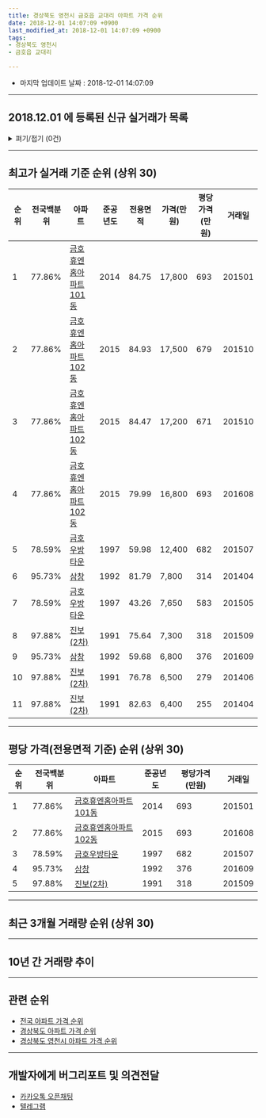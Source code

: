```yaml
---
title: 경상북도 영천시 금호읍 교대리 아파트 가격 순위
date: 2018-12-01 14:07:09 +0900
last_modified_at: 2018-12-01 14:07:09 +0900
tags:
- 경상북도 영천시
- 금호읍 교대리

---
```


* 마지막 업데이트 날짜 : 2018-12-01 14:07:09

---

## 2018.12.01 에 등록된 신규 실거래가 목록

<details>
<summary>펴기/접기 (0건)</summary>
<div markdown="1">

|아파트|전국백분위|준공년도|전용면적|가격(만원)|평당가격(만원)|거래일|
|---|---|---|---|---|---|---|
|없음|||||||


</div>
</details>

---

## 최고가 실거래 기준 순위 (상위 30)


|순위|전국백분위|아파트|준공년도|전용면적|가격(만원)|평당가격(만원)|거래일|
|---|---|---|---|---|---|---|---|
|1|77.86%|[금호휴엔홈아파트101동](https://search.naver.com/search.naver?query=%EA%B2%BD%EC%83%81%EB%B6%81%EB%8F%84+%EC%98%81%EC%B2%9C%EC%8B%9C+%EA%B8%88%ED%98%B8%EC%9D%8D+%EA%B5%90%EB%8C%80%EB%A6%AC+%EA%B8%88%ED%98%B8%ED%9C%B4%EC%97%94%ED%99%88%EC%95%84%ED%8C%8C%ED%8A%B8101%EB%8F%99)|2014|84.75|17,800|693|201501|
|2|77.86%|[금호휴엔홈아파트102동](https://search.naver.com/search.naver?query=%EA%B2%BD%EC%83%81%EB%B6%81%EB%8F%84+%EC%98%81%EC%B2%9C%EC%8B%9C+%EA%B8%88%ED%98%B8%EC%9D%8D+%EA%B5%90%EB%8C%80%EB%A6%AC+%EA%B8%88%ED%98%B8%ED%9C%B4%EC%97%94%ED%99%88%EC%95%84%ED%8C%8C%ED%8A%B8102%EB%8F%99)|2015|84.93|17,500|679|201510|
|3|77.86%|[금호휴엔홈아파트102동](https://search.naver.com/search.naver?query=%EA%B2%BD%EC%83%81%EB%B6%81%EB%8F%84+%EC%98%81%EC%B2%9C%EC%8B%9C+%EA%B8%88%ED%98%B8%EC%9D%8D+%EA%B5%90%EB%8C%80%EB%A6%AC+%EA%B8%88%ED%98%B8%ED%9C%B4%EC%97%94%ED%99%88%EC%95%84%ED%8C%8C%ED%8A%B8102%EB%8F%99)|2015|84.47|17,200|671|201510|
|4|77.86%|[금호휴엔홈아파트102동](https://search.naver.com/search.naver?query=%EA%B2%BD%EC%83%81%EB%B6%81%EB%8F%84+%EC%98%81%EC%B2%9C%EC%8B%9C+%EA%B8%88%ED%98%B8%EC%9D%8D+%EA%B5%90%EB%8C%80%EB%A6%AC+%EA%B8%88%ED%98%B8%ED%9C%B4%EC%97%94%ED%99%88%EC%95%84%ED%8C%8C%ED%8A%B8102%EB%8F%99)|2015|79.99|16,800|693|201608|
|5|78.59%|[금호우방타운](https://search.naver.com/search.naver?query=%EA%B2%BD%EC%83%81%EB%B6%81%EB%8F%84+%EC%98%81%EC%B2%9C%EC%8B%9C+%EA%B8%88%ED%98%B8%EC%9D%8D+%EA%B5%90%EB%8C%80%EB%A6%AC+%EA%B8%88%ED%98%B8%EC%9A%B0%EB%B0%A9%ED%83%80%EC%9A%B4)|1997|59.98|12,400|682|201507|
|6|95.73%|[삼창](https://search.naver.com/search.naver?query=%EA%B2%BD%EC%83%81%EB%B6%81%EB%8F%84+%EC%98%81%EC%B2%9C%EC%8B%9C+%EA%B8%88%ED%98%B8%EC%9D%8D+%EA%B5%90%EB%8C%80%EB%A6%AC+%EC%82%BC%EC%B0%BD)|1992|81.79|7,800|314|201404|
|7|78.59%|[금호우방타운](https://search.naver.com/search.naver?query=%EA%B2%BD%EC%83%81%EB%B6%81%EB%8F%84+%EC%98%81%EC%B2%9C%EC%8B%9C+%EA%B8%88%ED%98%B8%EC%9D%8D+%EA%B5%90%EB%8C%80%EB%A6%AC+%EA%B8%88%ED%98%B8%EC%9A%B0%EB%B0%A9%ED%83%80%EC%9A%B4)|1997|43.26|7,650|583|201505|
|8|97.88%|[진보(2차)](https://search.naver.com/search.naver?query=%EA%B2%BD%EC%83%81%EB%B6%81%EB%8F%84+%EC%98%81%EC%B2%9C%EC%8B%9C+%EA%B8%88%ED%98%B8%EC%9D%8D+%EA%B5%90%EB%8C%80%EB%A6%AC+%EC%A7%84%EB%B3%B4%282%EC%B0%A8%29)|1991|75.64|7,300|318|201509|
|9|95.73%|[삼창](https://search.naver.com/search.naver?query=%EA%B2%BD%EC%83%81%EB%B6%81%EB%8F%84+%EC%98%81%EC%B2%9C%EC%8B%9C+%EA%B8%88%ED%98%B8%EC%9D%8D+%EA%B5%90%EB%8C%80%EB%A6%AC+%EC%82%BC%EC%B0%BD)|1992|59.68|6,800|376|201609|
|10|97.88%|[진보(2차)](https://search.naver.com/search.naver?query=%EA%B2%BD%EC%83%81%EB%B6%81%EB%8F%84+%EC%98%81%EC%B2%9C%EC%8B%9C+%EA%B8%88%ED%98%B8%EC%9D%8D+%EA%B5%90%EB%8C%80%EB%A6%AC+%EC%A7%84%EB%B3%B4%282%EC%B0%A8%29)|1991|76.78|6,500|279|201406|
|11|97.88%|[진보(2차)](https://search.naver.com/search.naver?query=%EA%B2%BD%EC%83%81%EB%B6%81%EB%8F%84+%EC%98%81%EC%B2%9C%EC%8B%9C+%EA%B8%88%ED%98%B8%EC%9D%8D+%EA%B5%90%EB%8C%80%EB%A6%AC+%EC%A7%84%EB%B3%B4%282%EC%B0%A8%29)|1991|82.63|6,400|255|201404|


---

## 평당 가격(전용면적 기준) 순위 (상위 30)


|순위|전국백분위|아파트|준공년도|평당가격(만원)|거래일|
|---|---|---|---|---|---|
|1|77.86%|[금호휴엔홈아파트101동](https://search.naver.com/search.naver?query=%EA%B2%BD%EC%83%81%EB%B6%81%EB%8F%84+%EC%98%81%EC%B2%9C%EC%8B%9C+%EA%B8%88%ED%98%B8%EC%9D%8D+%EA%B5%90%EB%8C%80%EB%A6%AC+%EA%B8%88%ED%98%B8%ED%9C%B4%EC%97%94%ED%99%88%EC%95%84%ED%8C%8C%ED%8A%B8101%EB%8F%99)|2014|693|201501|
|2|77.86%|[금호휴엔홈아파트102동](https://search.naver.com/search.naver?query=%EA%B2%BD%EC%83%81%EB%B6%81%EB%8F%84+%EC%98%81%EC%B2%9C%EC%8B%9C+%EA%B8%88%ED%98%B8%EC%9D%8D+%EA%B5%90%EB%8C%80%EB%A6%AC+%EA%B8%88%ED%98%B8%ED%9C%B4%EC%97%94%ED%99%88%EC%95%84%ED%8C%8C%ED%8A%B8102%EB%8F%99)|2015|693|201608|
|3|78.59%|[금호우방타운](https://search.naver.com/search.naver?query=%EA%B2%BD%EC%83%81%EB%B6%81%EB%8F%84+%EC%98%81%EC%B2%9C%EC%8B%9C+%EA%B8%88%ED%98%B8%EC%9D%8D+%EA%B5%90%EB%8C%80%EB%A6%AC+%EA%B8%88%ED%98%B8%EC%9A%B0%EB%B0%A9%ED%83%80%EC%9A%B4)|1997|682|201507|
|4|95.73%|[삼창](https://search.naver.com/search.naver?query=%EA%B2%BD%EC%83%81%EB%B6%81%EB%8F%84+%EC%98%81%EC%B2%9C%EC%8B%9C+%EA%B8%88%ED%98%B8%EC%9D%8D+%EA%B5%90%EB%8C%80%EB%A6%AC+%EC%82%BC%EC%B0%BD)|1992|376|201609|
|5|97.88%|[진보(2차)](https://search.naver.com/search.naver?query=%EA%B2%BD%EC%83%81%EB%B6%81%EB%8F%84+%EC%98%81%EC%B2%9C%EC%8B%9C+%EA%B8%88%ED%98%B8%EC%9D%8D+%EA%B5%90%EB%8C%80%EB%A6%AC+%EC%A7%84%EB%B3%B4%282%EC%B0%A8%29)|1991|318|201509|


---

## 최근 3개월 거래량 순위 (상위 30)


<div style="width:100%;">
    <canvas id="deal_count_ranking" height="250"></canvas>
</div>


<script>
new Chart(document.getElementById("deal_count_ranking"), {
    type: 'horizontalBar',
    data: {
        labels: ['금호우방타운', '진보(2차)'],
        datasets: [{
            label: '실거래 수',
            data: [3, 1],
            borderColor: "rgba(255, 0, 128, 1)",
            backgroundColor: "rgba(255, 0, 128, 0.5)",
            fill: false,
        }]
    },
    options: {
        responsive: true,
        title: {
            display: true,
            text: '최근 3개월 거래량 순위'
        },
        tooltips: {
            mode: 'index',
            intersect: false,
            callbacks: {
                title: function(tooltipItems, data) {
                    return "실거래 수:";
                },
                label: function(tooltipItem, data) {
                    return data.labels[tooltipItem.index] + ": " + tooltipItem.xLabel;
                }
            }
        },
        hover: {
            mode: 'nearest',
            intersect: true
        },
        scales: {
            xAxes: [{
                display: true,
                scaleLabel: {
                    display: true,
                    labelString: '실거래 수'
                },
                ticks: {
                    suggestedMin: 0,
                }
            }],
            yAxes: [{
                display: true,
                ticks: {
                    autoSkip: false,
                    callback: function(value, index, values) {
                        if (value.length > 15)
                            return value.substr(0, 13) + "...";
                        else
                            return value;
                    }
                },
                scaleLabel: {
                    display: false,
                }
            }]
        }
    }
});

</script>


---

## 10년 간 거래량 추이


<div style="width:100%;">
    <canvas id="deal_progress" height="250"></canvas>
</div>

<script>
new Chart(document.getElementById("deal_progress"), {
    type: 'line',
    data: {
        labels: ['200812','200901','200902','200903','200904','200905','200906','200907','200908','200909','200910','200911','200912','201001','201002','201003','201004','201005','201006','201007','201008','201009','201010','201011','201012','201101','201102','201103','201104','201105','201106','201107','201108','201109','201110','201111','201112','201201','201202','201203','201204','201205','201206','201207','201208','201209','201210','201211','201212','201301','201302','201303','201304','201305','201306','201307','201308','201309','201310','201311','201312','201401','201402','201403','201404','201405','201406','201407','201408','201409','201410','201411','201412','201501','201502','201503','201504','201505','201506','201507','201508','201509','201510','201511','201512','201601','201602','201603','201604','201605','201606','201607','201608','201609','201610','201611','201612','201701','201702','201703','201704','201705','201706','201707','201708','201709','201710','201711','201712','201801','201802','201803','201804','201805','201806','201807','201808','201809','201810','201811','201812'],
        datasets: [{
            label: '실거래 수',
            pointRadius: 1,
            data: [3, 3, 3, 7, 3, 4, 4, 4, 5, 8, 6, 8, 0, 7, 7, 4, 0, 7, 2, 1, 3, 0, 3, 4, 5, 2, 5, 4, 5, 4, 1, 3, 5, 0, 3, 2, 3, 1, 4, 2, 7, 4, 3, 6, 3, 2, 3, 2, 2, 1, 8, 2, 1, 6, 3, 2, 1, 1, 3, 3, 1, 5, 4, 4, 5, 4, 3, 0, 2, 3, 6, 4, 4, 3, 2, 2, 7, 3, 4, 2, 3, 1, 4, 1, 2, 1, 1, 3, 4, 2, 1, 0, 3, 1, 1, 6, 3, 0, 5, 5, 0, 0, 3, 0, 0, 5, 2, 2, 2, 3, 1, 1, 3, 0, 0, 3, 1, 0, 4, 0, 0],
            borderColor: "rgba(255, 201, 14, 1)",
            backgroundColor: "rgba(255, 201, 14, 0.5)",
            fill: true,
        }]
    },
    options: {
        responsive: true,
        title: {
            display: true,
            text: '10년간 거래량 추이'
        },
        tooltips: {
            mode: 'index',
            intersect: false,
        },
        hover: {
            mode: 'nearest',
            intersect: true
        },
        scales: {
            xAxes: [{
                display: true,
                scaleLabel: {
                    display: true,
                    labelString: '년/월'
                }
            }],
            yAxes: [{
                display: true,
                ticks: {
                    suggestedMin: 0,
                },
                scaleLabel: {
                    display: true,
                    labelString: '실거래 수'
                }
            }]
        }
    }
});

</script>


---

## 관련 순위

- [전국 아파트 가격 순위](https://inasie.github.io/apt-ranking/전국)
- [경상북도 아파트 가격 순위](https://inasie.github.io/apt-ranking/경상북도)
- [경상북도 영천시 아파트 가격 순위](https://inasie.github.io/apt-ranking/경상북도-영천시)


---

## 개발자에게 버그리포트 및 의견전달

- [카카오톡 오픈채팅](https://open.kakao.com/o/gLJUAP4)
- [텔레그램](https://t.me/inasie)

